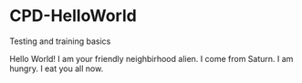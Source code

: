 # CPD-HelloWorld
Testing and training basics

Hello World!
I am your friendly neighbirhood alien. I come from Saturn.
I am hungry. I eat you all now. 

